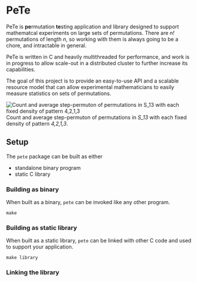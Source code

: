 # PeTe

PeTe is **pe**rmutation **te**sting application and library designed to
support mathematcal experiments on large sets of permutations. There are
*n!* permutations of length *n*, so working with them is always going to be
a chore, and intractable in general.

PeTe is written in C and heavily multithreaded for performance, and work is
in progress to allow scale-out in a distributed cluster to further increase
its capabilities.

The goal of this project is to provide an easy-to-use API and a scalable
resource model that can allow experimental mathematicians to easily measure
statistics on sets of permutations.

![Count and average step-permuton of permutations in S_13 with each fixed density of pattern 4,2,1,3](https://olm.ec/box/3102-S13.gif)
Count and average step-permuton of permutations in *S_13* with each fixed density of pattern *4,2,1,3*.


## Setup

The ``pete`` package can be built as either

- standalone binary program
- static C library

### Building as binary

When built as a binary, ``pete`` can be invoked like any other
program.

```
make
```

### Building as static library

When built as a static library, ``pete`` can be linked with other
C code and used to support your application.

```
make library
```

### Linking the library

